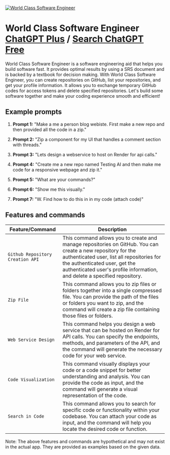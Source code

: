 
[![World Class Software Engineer](https://files.oaiusercontent.com/file-Gdn1biplIz5PDMUaqU1DBfq7?se=2123-10-18T00%3A46%3A27Z&sp=r&sv=2021-08-06&sr=b&rscc=max-age%3D31536000%2C%20immutable&rscd=attachment%3B%20filename%3D505e02e8-bf0e-4a03-a00e-3bf1fe9b6fcf.png&sig=%2B7XLHru0bwNUhtYmpYcSICZUOq0e6VYFUp1h9Wd88xM%3D)](https://chat.openai.com/g/g-kLwmWO80d-world-class-software-engineer)

# World Class Software Engineer [ChatGPT Plus](https://chat.openai.com/g/g-kLwmWO80d-world-class-software-engineer) / [Search ChatGPT Free](https://gptcall.net/index.html#/?search=World%20Class%20Software%20Engineer)

World Class Software Engineer is a software engineering aid that helps you build software fast. It provides optimal results by using a SRS document and is backed by a textbook for decision making. With World Class Software Engineer, you can create repositories on GitHub, list your repositories, and get your profile information. It allows you to exchange temporary GitHub codes for access tokens and delete specified repositories. Let's build some software together and make your coding experience smooth and efficient!

## Example prompts

1. **Prompt 1:** "Make a me a person blog webiste. First make a new repo and then provided all the code in a zip."

2. **Prompt 2:** "Zip a component for my UI that handles a comment section with threads."

3. **Prompt 3:** "Lets design a webservice to host on Render for api calls."

4. **Prompt 4:** "Create me a new repo named Testing AI and then make me code for a responsive webpage and zip it."

5. **Prompt 5:** "What are your commands?"

6. **Prompt 6:** "Show me this visually."

7. **Prompt 7:** "W.  Find how to do this in in my code (attach code)"


## Features and commands

| Feature/Command | Description |
| --- | --- |
| `Github Repository Creation API` | This command allows you to create and manage repositories on GitHub. You can create a new repository for the authenticated user, list all repositories for the authenticated user, get the authenticated user's profile information, and delete a specified repository. |
| `Zip File` | This command allows you to zip files or folders together into a single compressed file. You can provide the path of the files or folders you want to zip, and the command will create a zip file containing those files or folders. |
| `Web Service Design` | This command helps you design a web service that can be hosted on Render for API calls. You can specify the endpoints, methods, and parameters of the API, and the command will generate the necessary code for your web service. |
| `Code Visualization` | This command visually displays your code or a code snippet for better understanding and analysis. You can provide the code as input, and the command will generate a visual representation of the code. |
| `Search in Code` | This command allows you to search for specific code or functionality within your codebase. You can attach your code as input, and the command will help you locate the desired code or function. |

Note: The above features and commands are hypothetical and may not exist in the actual app. They are provided as examples based on the given data.


